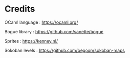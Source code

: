 # Credits

OCaml language : https://ocaml.org/

Bogue library : https://github.com/sanette/bogue  

Sprites : https://kenney.nl/  

Sokoban levels : https://github.com/begoon/sokoban-maps  
